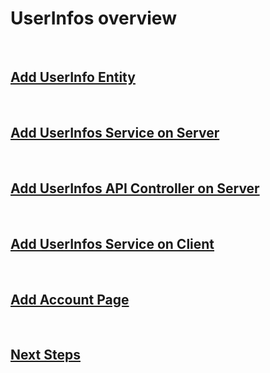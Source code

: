 # UserInfos overview

<br/>

## [Add UserInfo Entity](/Documentation/Code/UserInfos/01-Add-UserInfo-Entity.md)

<br/>

## [Add UserInfos Service on Server](/Documentation/Code/UserInfos/02-Add-UserInfosService-Server.md)

<br/>

## [Add UserInfos API Controller on Server](/Documentation/Code/UserInfos/03-Add-UserInfos-Controller.md)

<br/>

## [Add UserInfos Service on Client](/Documentation/Code/UserInfos/04-Add-UserInfosService-Client.md)

<br/>

## [Add Account Page](/Documentation/Code/UserInfos/05-Add-Account-Page.md)

<br/>

## [Next Steps](/Documentation/Code/UserInfos/Next-Steps.md)

<br/>
